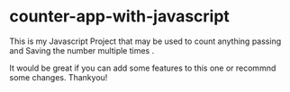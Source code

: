 # counter-app-with-javascript
This is my Javascript Project that may be used to count anything passing and 
Saving the number multiple times .

It would be great if you can add some features to this one  or recommnd some changes.
Thankyou!
